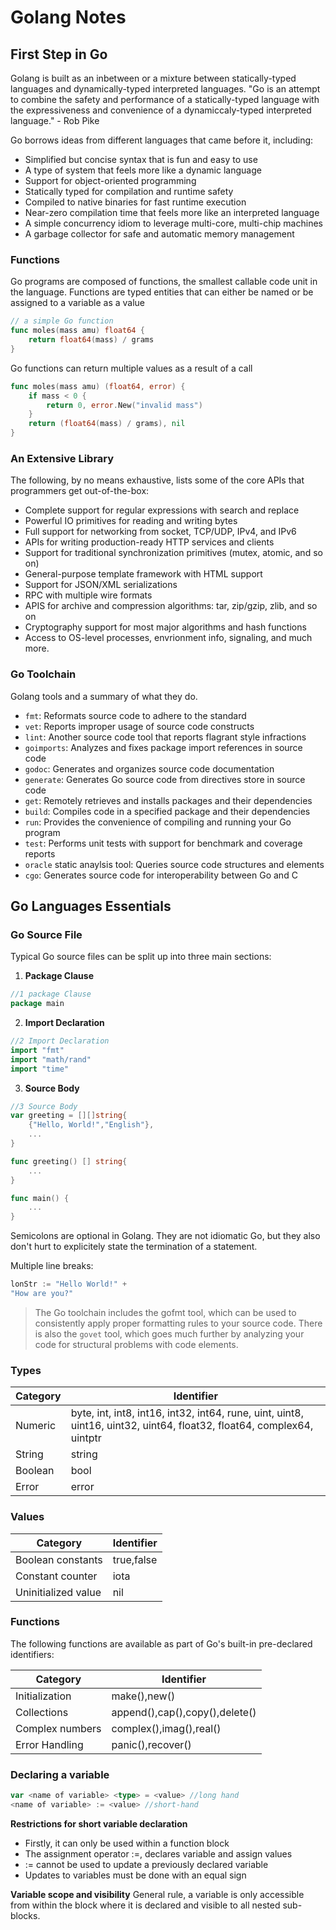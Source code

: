 # Golang Notes

## First Step in Go
Golang is built as an inbetween or a mixture between statically-typed languages and dynamically-typed interpreted languages.
"Go is an attempt to combine the safety and performance of a statically-typed language with the expressiveness and convenience of a dynamiccaly-typed interpreted language." - Rob Pike

Go borrows ideas from different languages that came before it, including:
- Simplified but concise syntax that is fun and easy to use
- A type of system that feels more like a dynamic language
- Support for object-oriented programming
- Statically typed for compilation and runtime safety
- Compiled to native binaries for fast runtime execution
- Near-zero compilation time that feels more like an interpreted language
- A simple concurrency idiom to leverage multi-core, multi-chip machines
- A garbage collector for safe and automatic memory management

### Functions
Go programs are composed of functions, the smallest callable code unit in the language. 
Functions are typed entities that can either be named or be assigned to a variable as a value

```Go
// a simple Go function
func moles(mass amu) float64 {
    return float64(mass) / grams
}
```

Go functions can return multiple values as a result of a call
```Go
func moles(mass amu) (float64, error) {
    if mass < 0 {
        return 0, error.New("invalid mass")
    }
    return (float64(mass) / grams), nil
}
```

### An Extensive Library
The following, by no means exhaustive, lists some of the core APIs that programmers get out-of-the-box:
- Complete support for regular expressions with search and replace
- Powerful IO primitives for reading and writing bytes
- Full support for networking from socket, TCP/UDP, IPv4, and IPv6
- APIs for writing production-ready HTTP services and clients
- Support for traditional synchronization primitives (mutex, atomic, and so on)
- General-purpose template framework with HTML support
- Support for JSON/XML serializations
- RPC with multiple wire formats
- APIS for archive and compression algorithms: tar, zip/gzip, zlib, and so on
- Cryptography support for most major algorithms and hash functions
- Access to OS-level processes, envrionment info, signaling, and much more.

### Go Toolchain
Golang tools and a summary of what they do.
- `fmt`: Reformats source code to adhere to the standard
- `vet`: Reports improper usage of source code constructs
- `lint`: Another source code tool that reports flagrant style infractions
- `goimports`: Analyzes and fixes package import references in source code
- `godoc`: Generates and organizes source code documentation
- `generate`: Generates Go source code from directives store in source code
- `get`: Remotely retrieves and installs packages and their dependencies
- `build`: Compiles code in a specified package and their dependencies
- `run`: Provides the convenience of compiling and running your Go program
- `test`: Performs unit tests with support for benchmark and coverage reports
- `oracle` static anaylsis tool: Queries source code structures and elements
- `cgo`: Generates source code for interoperability between Go and C

## Go Languages Essentials

### Go Source File
Typical Go source files can be split up into three main sections:
1. __Package Clause__
```Go
//1 package Clause
package main
```
2. __Import Declaration__
```Go
//2 Import Declaration
import "fmt"
import "math/rand"
import "time"
```
3. __Source Body__
```Go
//3 Source Body
var greeting = [][]string{
    {"Hello, World!","English"},
    ...
}

func greeting() [] string{
    ...
}

func main() {
    ...
}
```
Semicolons are optional in Golang. They are not idiomatic Go, but they also don't hurt to explicitely state the termination of a statement.

Multiple line breaks:

```Go
lonStr := "Hello World!" +
"How are you?"
```

> The Go toolchain includes the gofmt tool, which can be used to consistently apply proper formatting rules to your source code.
> There is also the `govet` tool, which goes much further by analyzing your code for structural problems with code elements.

### Types

| Category | Identifier |
| -------- | ---------- |
| Numeric | byte, int, int8, int16, int32, int64, rune, uint, uint8, uint16, uint32, uint64, float32, float64, complex64, uintptr |
| String | string |
| Boolean | bool | 
| Error | error |

### Values

| Category | Identifier |
| -------- | ---------- |
| Boolean constants | true,false |
| Constant counter | iota |
| Uninitialized value | nil |

### Functions
The following functions are available as part of Go's built-in pre-declared identifiers:

| Category | Identifier |
| -------- | ---------- |
| Initialization | make(),new() |
| Collections | append(),cap(),copy(),delete() |
| Complex numbers | complex(),imag(),real() |
| Error Handling | panic(),recover() |

### Declaring a variable
```Go
var <name of variable> <type> = <value> //long hand
<name of variable> := <value> //short-hand
```

**Restrictions for short variable declaration**
- Firstly, it can only be used within a function block
- The assignment operator :=, declares variable and assign values
- := cannot be used to update a previously declared variable
- Updates to variables must be done with an equal sign

**Variable scope and visibility**
General rule, a variable is only accessible from within the block where it is declared and visible to all nested sub-blocks.